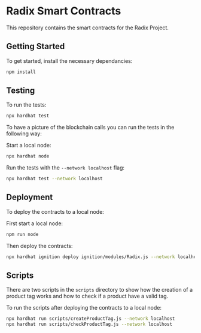 # Radix Smart Contracts

This repository contains the smart contracts for the Radix Project.

## Getting Started

To get started, install the necessary dependancies:

```bash
npm install
```

## Testing

To run the tests:

```bash
npx hardhat test
```

To have a picture of the blockchain calls you can run the tests in the following way:

Start a local node:

```bash
npx hardhat node
```

Run the tests with the `--network localhost` flag:

```bash
npx hardhat test --network localhost
```

## Deployment

To deploy the contracts to a local node:

First start a local node:

```bash
npm run node
```

Then deploy the contracts:

```bash
npx hardhat ignition deploy ignition/modules/Radix.js --network localhost
```

## Scripts

There are two scripts in the `scripts` directory to show how the creation of a product tag works and how to check if a product have a valid tag.

To run the scripts after deploying the contracts to a local node:

```bash
npx hardhat run scripts/createProductTag.js --network localhost
npx hardhat run scripts/checkProductTag.js --network localhost
```